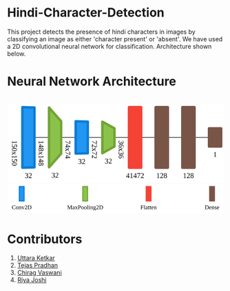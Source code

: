 # Hindi-Character-Detection
This project detects the presence of hindi characters in images by classifying an image as either 'character present' or 'absent'. We have used a 2D convolutional neural network for classification. Architecture shown below. 



# Neural Network Architecture
<br>
<img src="https://github.com/UttaraKet1607/Hindi-Character-Recognition/blob/main/images/graph.svg">
<br>
<img src="https://github.com/UttaraKet1607/Hindi-Character-Recognition/blob/main/images/legend.svg">

# Contributors
1. <a href="https://www.github.com/Uttaraket1607"> Uttara Ketkar </a> 
2. <a href="https://www.github.com/tejaspradhan"> Tejas Pradhan </a>
3. <a href="https://www.github.com/chiragvaswani"> Chirag Vaswani </a>
4. <a href="https://www.github.com/Riya-J"> Riya Joshi </a>
